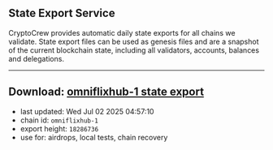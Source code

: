 ## State Export Service
CryptoCrew provides automatic daily state exports for all chains we validate. State export files can be used as genesis files and are a snapshot of the current blockchain state, including all validators, accounts, balances and delegations.

---
**Download: [omniflixhub-1 state export](https://dl-eu2.ccvalidators.com/SERVICE/omniflixhub/omniflixhub-1_export_18286736.json)**
---

- last updated: Wed Jul 02 2025 04:57:10
- chain id: `omniflixhub-1`
- export height: `18286736`
- use for: airdrops, local tests, chain recovery

